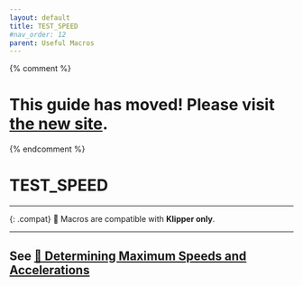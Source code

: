 ```yaml
---
layout: default
title: TEST_SPEED
#nav_order: 12
parent: Useful Macros
---
```

{% comment %} 
# This guide has moved! Please visit [the new site](https://ellis3dp.com/Print-Tuning-Guide/).
{% endcomment %}
# TEST_SPEED

---

{: .compat}
:dizzy: Macros are compatible with **Klipper only**.

---

## See [:page_facing_up: Determining Maximum Speeds and Accelerations](../determining_max_speeds_accels.md)
